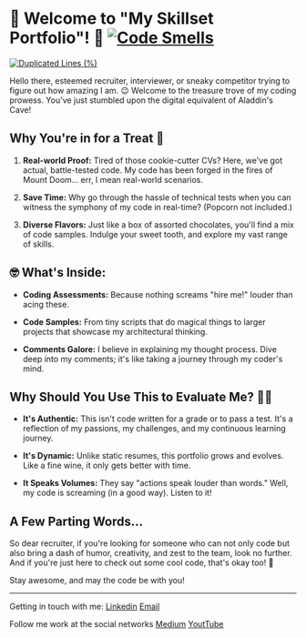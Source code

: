 # 🚀 Welcome to "My Skillset Portfolio"! 🚀 [![Code Smells](https://sonarcloud.io/api/project_badges/measure?project=alvaropaco_my-skillset-portifolio&metric=code_smells)](https://sonarcloud.io/summary/new_code?id=alvaropaco_my-skillset-portifolio)
[![Duplicated Lines (%)](https://sonarcloud.io/api/project_badges/measure?project=alvaropaco_my-skillset-portifolio&metric=duplicated_lines_density)](https://sonarcloud.io/summary/new_code?id=alvaropaco_my-skillset-portifolio)


Hello there, esteemed recruiter, interviewer, or sneaky competitor trying to figure out how amazing I am. 😉 Welcome to the treasure trove of my coding prowess. You've just stumbled upon the digital equivalent of Aladdin's Cave!

## Why You're in for a Treat 🍬

1. **Real-world Proof:** Tired of those cookie-cutter CVs? Here, we've got actual, battle-tested code. My code has been forged in the fires of Mount Doom... err, I mean real-world scenarios.

2. **Save Time:** Why go through the hassle of technical tests when you can witness the symphony of my code in real-time? (Popcorn not included.)

3. **Diverse Flavors:** Just like a box of assorted chocolates, you'll find a mix of code samples. Indulge your sweet tooth, and explore my vast range of skills.

## 🤓 What's Inside:

- **Coding Assessments:** Because nothing screams "hire me!" louder than acing these.
  
- **Code Samples:** From tiny scripts that do magical things to larger projects that showcase my architectural thinking.

- **Comments Galore:** I believe in explaining my thought process. Dive deep into my comments; it's like taking a journey through my coder's mind.

## Why Should You Use This to Evaluate Me? 🕵️‍♂️

- **It's Authentic:** This isn't code written for a grade or to pass a test. It's a reflection of my passions, my challenges, and my continuous learning journey.
  
- **It's Dynamic:** Unlike static resumes, this portfolio grows and evolves. Like a fine wine, it only gets better with time.

- **It Speaks Volumes:** They say "actions speak louder than words." Well, my code is screaming (in a good way). Listen to it!

## A Few Parting Words...

So dear recruiter, if you're looking for someone who can not only code but also bring a dash of humor, creativity, and zest to the team, look no further. And if you're just here to check out some cool code, that's okay too! 🎉

Stay awesome, and may the code be with you!

---

Getting in touch with me:
[Linkedin](https://www.linkedin.com/in/alvaropaco/)
[Email](mailto:alvaropaconeto@gmail.com)

Follow me work at the social networks
[Medium](https://alvaropaconeto.medium.com/)
[YoutTube](https://youtube.com/@fronteirasdatecnologia?si=RdNN8vIqN3agiNmj)
